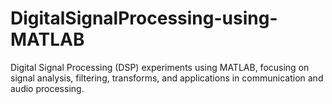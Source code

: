 # DigitalSignalProcessing-using-MATLAB
Digital Signal Processing (DSP) experiments using MATLAB, focusing on signal analysis, filtering, transforms, and applications in communication and audio processing.
